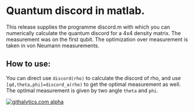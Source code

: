 Quantum discord in matlab. 
=======

This release supplies the programme discord.m with which you can numerically calculate the quantum discord for a 4x4 density matrix. The measurement was on the first qubit. The optimization over measurement is taken in von Neumann measurements.

How to use:
----------- 
You can direct use `discord(rho)` to calculate the discord of rho, and use `[qd,theta,phi]=discord_a(rho)` to get the optimal measurement as well. The optimal measurement is given by two angle `theta` and `phi`.

[![githalytics.com alpha](https://cruel-carlota.pagodabox.com/384d263449c0a1ad8e2deab2d2374930 "githalytics.com")](http://githalytics.com/xmlu/discord)